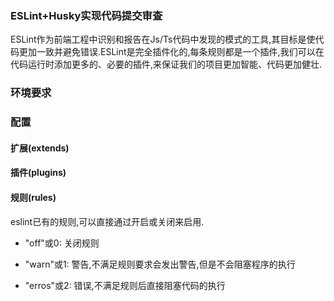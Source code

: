 ### ESLint+Husky实现代码提交审查

ESLint作为前端工程中识别和报告在Js/Ts代码中发现的模式的工具,其目标是使代码更加一致并避免错误.ESLint是完全插件化的,每条规则都是一个插件,我们可以在代码运行时添加更多的、必要的插件,来保证我们的项目更加智能、代码更加健壮.

### 环境要求

### 配置

#### 扩展(extends)

#### 插件(plugins)

#### 规则(rules)

eslint已有的规则,可以直接通过开启或关闭来启用.

- "off"或0: 关闭规则

- "warn"或1: 警告,不满足规则要求会发出警告,但是不会阻塞程序的执行

- "erros"或2: 错误,不满足规则后直接阻塞代码的执行